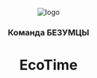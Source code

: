<p align="center">
    <img alt="logo" src="https://lk.gcmos.ru/assets/logo-BOjJ1s3w.svg">
</p>

<h3 align="center">
    Команда БЕЗУМЦЫ
</h3>
<h1 align="center">
    EcoTime
</h1> 
<p align="center">
    
</p>
